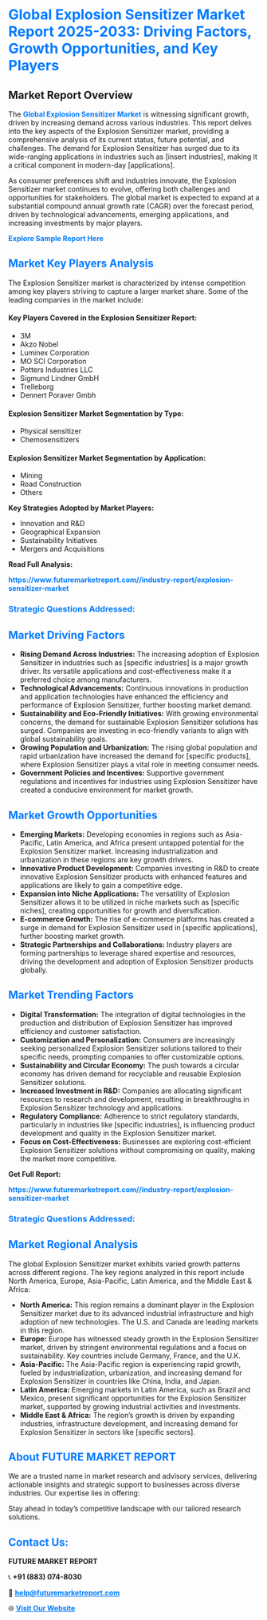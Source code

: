 <h1 style="color: #007BFF;">Global Explosion Sensitizer Market Report 2025-2033: Driving Factors, Growth Opportunities, and Key Players</h1>

<section id="overview">
<h2>Market Report Overview</h2>
<p>The <a href="https://www.futuremarketreport.com//industry-report/explosion-sensitizer-market" style="color: #007BFF; text-decoration: none;"><strong>Global Explosion Sensitizer Market</strong></a> is witnessing significant growth, driven by increasing demand across various industries. This report delves into the key aspects of the Explosion Sensitizer market, providing a comprehensive analysis of its current status, future potential, and challenges. The demand for Explosion Sensitizer has surged due to its wide-ranging applications in industries such as [insert industries], making it a critical component in modern-day [applications].</p>
<p>As consumer preferences shift and industries innovate, the Explosion Sensitizer market continues to evolve, offering both challenges and opportunities for stakeholders. The global market is expected to expand at a substantial compound annual growth rate (CAGR) over the forecast period, driven by technological advancements, emerging applications, and increasing investments by major players.</p>
</section>

<section id="overview">
<p><a href="https://www.futuremarketreport.com//request-sample/reportId=53050" style="color: #007BFF; text-decoration: none;"><strong>Explore Sample Report Here</strong></a></p>
</section>

<section id="key-players">
<h2 style="color: #007BFF;">Market Key Players Analysis</h2>
<p>The Explosion Sensitizer market is characterized by intense competition among key players striving to capture a larger market share. Some of the leading companies in the market include:</p>
<h4>Key Players Covered in the Explosion Sensitizer Report:</h4>
<ul><li>3M</li><li>Akzo Nobel</li><li>Luminex Corporation</li><li>MO SCI Corporation</li><li>Potters Industries LLC</li><li>Sigmund Lindner GmbH</li><li>Trelleborg</li><li>Dennert Poraver Gmbh</li></ul>
<h4>Explosion Sensitizer Market Segmentation by Type:</h4>
<ul><li>Physical sensitizer</li><li>Chemosensitizers</li></ul>

<h4>Explosion Sensitizer Market Segmentation by Application:</h4>
<ul><li>Mining</li><li>Road Construction</li><li>Others</li></ul>
<p><strong>Key Strategies Adopted by Market Players:</strong></p>
<ul>
<li>Innovation and R&D</li>
<li>Geographical Expansion</li>
<li>Sustainability Initiatives</li>
<li>Mergers and Acquisitions</li>
</ul>
</section>

<section>
<p><strong>Read Full Analysis: </strong></p><a href="https://www.futuremarketreport.com//industry-report/explosion-sensitizer-market" style="color: #007BFF; text-decoration: none;"><strong>https://www.futuremarketreport.com//industry-report/explosion-sensitizer-market</strong></a>
<h3 style="color: #007BFF;">Strategic Questions Addressed:</h3>
</section>

<section id="driving-factors">
<h2 style="color: #007BFF;">Market Driving Factors</h2>
<ul>
<li><strong>Rising Demand Across Industries:</strong> The increasing adoption of Explosion Sensitizer in industries such as [specific industries] is a major growth driver. Its versatile applications and cost-effectiveness make it a preferred choice among manufacturers.</li>
<li><strong>Technological Advancements:</strong> Continuous innovations in production and application technologies have enhanced the efficiency and performance of Explosion Sensitizer, further boosting market demand.</li>
<li><strong>Sustainability and Eco-Friendly Initiatives:</strong> With growing environmental concerns, the demand for sustainable Explosion Sensitizer solutions has surged. Companies are investing in eco-friendly variants to align with global sustainability goals.</li>
<li><strong>Growing Population and Urbanization:</strong> The rising global population and rapid urbanization have increased the demand for [specific products], where Explosion Sensitizer plays a vital role in meeting consumer needs.</li>
<li><strong>Government Policies and Incentives:</strong> Supportive government regulations and incentives for industries using Explosion Sensitizer have created a conducive environment for market growth.</li>
</ul>
</section>

<section id="growth-opportunities">
<h2 style="color: #007BFF;">Market Growth Opportunities</h2>
<ul>
<li><strong>Emerging Markets:</strong> Developing economies in regions such as Asia-Pacific, Latin America, and Africa present untapped potential for the Explosion Sensitizer market. Increasing industrialization and urbanization in these regions are key growth drivers.</li>
<li><strong>Innovative Product Development:</strong> Companies investing in R&D to create innovative Explosion Sensitizer products with enhanced features and applications are likely to gain a competitive edge.</li>
<li><strong>Expansion into Niche Applications:</strong> The versatility of Explosion Sensitizer allows it to be utilized in niche markets such as [specific niches], creating opportunities for growth and diversification.</li>
<li><strong>E-commerce Growth:</strong> The rise of e-commerce platforms has created a surge in demand for Explosion Sensitizer used in [specific applications], further boosting market growth.</li>
<li><strong>Strategic Partnerships and Collaborations:</strong> Industry players are forming partnerships to leverage shared expertise and resources, driving the development and adoption of Explosion Sensitizer products globally.</li>
</ul>
</section>

<section id="trending-factors">
<h2 style="color: #007BFF;">Market Trending Factors</h2>
<ul>
<li><strong>Digital Transformation:</strong> The integration of digital technologies in the production and distribution of Explosion Sensitizer has improved efficiency and customer satisfaction.</li>
<li><strong>Customization and Personalization:</strong> Consumers are increasingly seeking personalized Explosion Sensitizer solutions tailored to their specific needs, prompting companies to offer customizable options.</li>
<li><strong>Sustainability and Circular Economy:</strong> The push towards a circular economy has driven demand for recyclable and reusable Explosion Sensitizer solutions.</li>
<li><strong>Increased Investment in R&D:</strong> Companies are allocating significant resources to research and development, resulting in breakthroughs in Explosion Sensitizer technology and applications.</li>
<li><strong>Regulatory Compliance:</strong> Adherence to strict regulatory standards, particularly in industries like [specific industries], is influencing product development and quality in the Explosion Sensitizer market.</li>
<li><strong>Focus on Cost-Effectiveness:</strong> Businesses are exploring cost-efficient Explosion Sensitizer solutions without compromising on quality, making the market more competitive.</li>
</ul>
</section>

<section>
<p><strong>Get Full Report: </strong></p><a href="https://www.futuremarketreport.com//industry-report/explosion-sensitizer-market" style="color: #007BFF; text-decoration: none;"><strong>https://www.futuremarketreport.com//industry-report/explosion-sensitizer-market</strong></a>
<h3 style="color: #007BFF;">Strategic Questions Addressed:</h3>
</section>


<section id="regional-analysis">
<h2 style="color: #007BFF;">Market Regional Analysis</h2>
<p>The global Explosion Sensitizer market exhibits varied growth patterns across different regions. The key regions analyzed in this report include North America, Europe, Asia-Pacific, Latin America, and the Middle East & Africa:</p>
<ul>
<li><strong>North America:</strong> This region remains a dominant player in the Explosion Sensitizer market due to its advanced industrial infrastructure and high adoption of new technologies. The U.S. and Canada are leading markets in this region.</li>
<li><strong>Europe:</strong> Europe has witnessed steady growth in the Explosion Sensitizer market, driven by stringent environmental regulations and a focus on sustainability. Key countries include Germany, France, and the U.K.</li>
<li><strong>Asia-Pacific:</strong> The Asia-Pacific region is experiencing rapid growth, fueled by industrialization, urbanization, and increasing demand for Explosion Sensitizer in countries like China, India, and Japan.</li>
<li><strong>Latin America:</strong> Emerging markets in Latin America, such as Brazil and Mexico, present significant opportunities for the Explosion Sensitizer market, supported by growing industrial activities and investments.</li>
<li><strong>Middle East & Africa:</strong> The region’s growth is driven by expanding industries, infrastructure development, and increasing demand for Explosion Sensitizer in sectors like [specific sectors].</li>
</ul>
</section>

<footer>
<h2 style="color: #007BFF;">About FUTURE MARKET REPORT</h2>
<p>We are a trusted name in market research and advisory services, delivering actionable insights and strategic support to businesses across diverse industries. Our expertise lies in offering:</p>

<p>Stay ahead in today’s competitive landscape with our tailored research solutions.</p>

<h2 style="color: #007BFF;">Contact Us:</h2>
<p><strong>FUTURE MARKET REPORT</strong></p>
<p>📞 <strong>+91 (883) 074-8030</strong></p>
<p>📧 <strong><a href="mailto:help@futuremarketreport.com" style="color: #007BFF;">help@futuremarketreport.com</a></strong></p>
<p>🌐 <strong><a href="https://www.futuremarketreport.com/" style="color: #007BFF;">Visit Our Website</a></strong></p>
</footer>